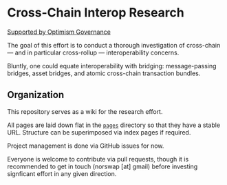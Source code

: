 # Cross-Chain Interop Research

[Supported by Optimism Governance](https://app.charmverse.io/op-grants/page-2498144202521042)

The goal of this effort is to conduct a thorough investigation of cross-chain — and in particular
cross-rollup — interoperability concerns.

Bluntly, one could equate interoperability with bridging: message-passing bridges, asset bridges,
and atomic cross-chain transaction bundles.

## Organization

This repository serves as a wiki for the research effort.

All pages are laid down flat in the [`pages`](./pages) directory so that they have a stable URL.
Structure can be superimposed via index pages if required.

Project management is done via GitHub issues for now.

Everyone is welcome to contribute via pull requests, though it is recommended to get in touch
(norswap [at] gmail) before investing signficant effort in any given direction.
